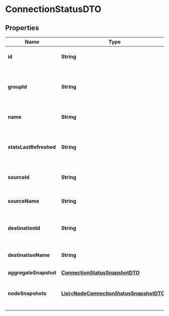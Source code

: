 

# ConnectionStatusDTO

## Properties

Name | Type | Description | Notes
------------ | ------------- | ------------- | -------------
**id** | **String** | The ID of the connection |  [optional]
**groupId** | **String** | The ID of the Process Group that the connection belongs to |  [optional]
**name** | **String** | The name of the connection |  [optional]
**statsLastRefreshed** | **String** | The timestamp of when the stats were last refreshed |  [optional]
**sourceId** | **String** | The ID of the source component |  [optional]
**sourceName** | **String** | The name of the source component |  [optional]
**destinationId** | **String** | The ID of the destination component |  [optional]
**destinationName** | **String** | The name of the destination component |  [optional]
**aggregateSnapshot** | [**ConnectionStatusSnapshotDTO**](ConnectionStatusSnapshotDTO.md) |  |  [optional]
**nodeSnapshots** | [**List&lt;NodeConnectionStatusSnapshotDTO&gt;**](NodeConnectionStatusSnapshotDTO.md) | A list of status snapshots for each node |  [optional]



